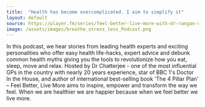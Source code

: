 ```yaml
---
title:  "Health has become overcomplicated. I aim to simplify it"
layout: default
source: https://player.fm/series/feel-better-live-more-with-dr-rangan-chatterjee
image: /assets/images/breathe_stress_less_Podcast.png
---
```


In this podcast, we hear stories from leading health experts and exciting personalities who offer easy health life-hacks, expert advice and debunk common health myths giving you the tools to revolutionize how you eat, sleep, move and relax. Hosted by Dr Chatterjee - one of the most influential GPs in the country with nearly 20 years experience, star of BBC 1's Doctor In the House, and author of international best-selling book 'The 4 Pillar Plan' – Feel Better, Live More aims to inspire, empower and transform the way we feel. When we are healthier we are happier because when we feel better we live more.
